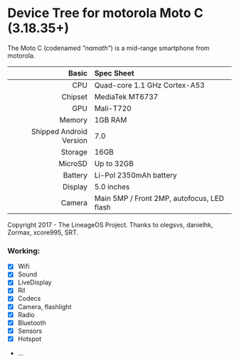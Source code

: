 #                                       Device Tree for motorola Moto C (3.18.35+)

The Moto C (codenamed _"namath"_) is a mid-range smartphone from motorola.

Basic   | Spec Sheet
-------:|:-------------------------
CPU     | Quad-core 1.1 GHz Cortex-A53
Chipset | MediaTek MT6737
GPU     | Mali-T720
Memory  | 1GB RAM
Shipped Android Version | 7.0
Storage | 16GB
MicroSD | Up to 32GB
Battery | Li-Pol 2350mAh battery
Display | 5.0 inches
Camera  | Main 5MP / Front 2MP, autofocus, LED flash

Copyright 2017 - The LineageOS Project.
Thanks to olegsvs, danielhk, Zormax, xcore995, SRT.

### Working:
- [x] Wifi
- [x] Sound
- [x] LiveDisplay
- [x] Ril
- [x] Codecs
- [x] Camera, flashlight
- [x] Radio
- [x] Bluetooth
- [x] Sensors
- [x] Hotspot
- ...

